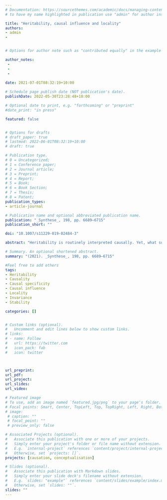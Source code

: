 ```yaml
---
# Documentation: https://sourcethemes.com/academic/docs/managing-content/
# to have my name highlighted in publication use "admin" for author instead of Pierrick Bourrat

title: "Heritability, causal influence and locality"
authors:
- admin
- 


# Options for author note such as "contributed equally" in the example below, assuming they are three authors, the third author is corresponding author.

author_notes:
 - 
 - 
 - 
 
date: 2021-07-01T08:32:19+10:00

# Schedule page publish date (NOT publication's date).
publishDate: 2022-05-30T23:28:48+10:00

# Optional date to print, e.g. "forthcoming" or "preprint"
#date_print: "in press"

featured: false


# Options for drafts
# draft_paper: true
# lastmod: 2022-06-01T08:32:19+10:00
# draft: true

# Publication type.
# 0 = Uncategorized;
# 1 = Conference paper;
# 2 = Journal article;
# 3 = Preprint;
# 4 = Report;
# 5 = Book;
# 6 = Book Section;
# 7 = Thesis;
# 8 = Patent;
publication_types:
- article-journal

# Publication name and optional abbreviated publication name.
publication: "_Synthese_, 198, pp. 6689–6715"
publication_short: ""

doi: "10.1007/s11229-019-02484-3"

abstract: "Heritability is routinely interpreted causally. Yet, what such an interpretation amounts to is often unclear. Here, I provide a causal interpretation of this concept in terms of range of causal influence, one of several causal dimensions proposed within the interventionist account of causation. An information-theoretic measure of range of causal influence has recently been put forward in the literature. Starting from this formalization and relying upon Woodward’s analysis, I show that an important problem associated with interpreting heritability causally, namely the locality problem, amounts, at least partly, to a low invariance and low stability between the genotype/ environment and the phenotype of individuals. In light of this, I plead for a causal interpretation of heritability that takes the notions of Woodward’s invariance and stability into consideration. In doing so, I defuse naive causal interpretations of heritability."

# Summary. An optional shortened abstract.
summary: "(2021). _Synthese_, 198, pp. 6689–6715"

#Feel free to add others
tags:
- Heritability
- Causality
- Causal specificity
- Causal influence
- Locality
- Invariance
- Stability

categories: []


# Custom links (optional).
#   Uncomment and edit lines below to show custom links.
# links:
# - name: Follow
#   url: https://twitter.com
#   icon_pack: fab
#   icon: twitter



url_preprint:
url_pdf:
url_project:
url_slides:
url_video:

# Featured image
# To use, add an image named `featured.jpg/png` to your page's folder. 
# Focal points: Smart, Center, TopLeft, Top, TopRight, Left, Right, BottomLeft, Bottom, BottomRight.
# image:
 # caption: ""
 # focal_point: ""
 # preview_only: false

# Associated Projects (optional).
#   Associate this publication with one or more of your projects.
#   Simply enter your project's folder or file name without extension.
#   E.g. `internal-project` references `content/project/internal-project/index.md`.
#   Otherwise, set `projects: []`.
projects: [causation, conceptualisation]

# Slides (optional).
#   Associate this publication with Markdown slides.
#   Simply enter your slide deck's filename without extension.
#   E.g. `slides: "example"` references `content/slides/example/index.md`.
#   Otherwise, set `slides: ""`.
slides: ""
---
```



